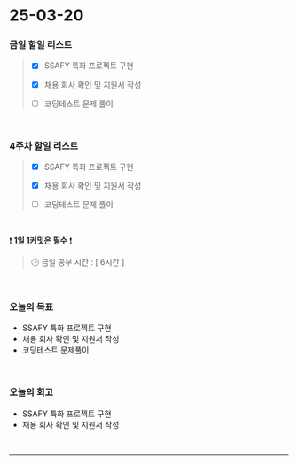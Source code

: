 # 25-03-20

### 금일 할일 리스트

> - [x] SSAFY 특화 프로젝트 구현
>
> - [x] 채용 회사 확인 및 지원서 작성
>
> - [ ] 코딩테스트 문제 풀이

<br/>

### 4주차 할일 리스트

> - [x] SSAFY 특화 프로젝트 구현
>
> - [x] 채용 회사 확인 및 지원서 작성
>
> - [ ] 코딩테스트 문제 풀이

<br/>

❗ **1일 1커밋은 필수** ❗

> 🕒 금일 공부 시간 : [ 6시간 ]

<br/>

### 오늘의 목표
- SSAFY 특화 프로젝트 구현
- 채용 회사 확인 및 지원서 작성
- 코딩테스트 문제풀이

<br>

### 오늘의 회고
- SSAFY 특화 프로젝트 구현
- 채용 회사 확인 및 지원서 작성

<br/>

---
